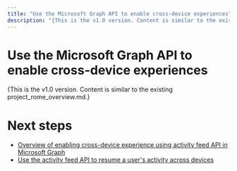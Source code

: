 ```yaml
---
title: "Use the Microsoft Graph API to enable cross-device experiences"
description: "{This is the v1.0 version. Content is similar to the existing project_rome_overview.md.}"
---
```


# Use the Microsoft Graph API to enable cross-device experiences

{This is the v1.0 version. Content is similar to the existing project_rome_overview.md.}

# Next steps

- [Overview of enabling cross-device experience using activity feed API in Microsoft Graph](/graph/activity-feed-concept-overview)
- [Use the activity feed API to resume a user's activity across devices](activity-feed-api-overview.md)
